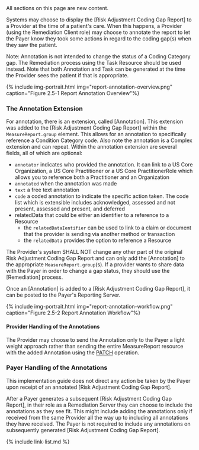 <div class="new-content" markdown="1">
All sections on this page are new content.
</div><!-- new-content -->

Systems may choose to display the [Risk Adjustment Coding Gap Report] to a Provider at the time of a patient's care. When this happens, a Provider (using the Remediation Client role) may choose to annotate the report to let the Payer know they took some actions in regard to the coding gap(s) when they saw the patient.  

Note: Annotation is not intended to change the status of a Coding Category gap. The Remediation process using the Task Resource should be used instead. Note that both Annotation and Task can be generated at the time the Provider sees the patient if that is appropriate.

{% include img-portrait.html img="report-annotation-overview.png" caption="Figure 2.5-1 Report Annotation Overview"%}

### The Annotation Extension
For annotation, there is an extension, called [Annotation]. This extension was added to the [Risk Adjustment Coding Gap Report] within the `MeasureReport.group` element. This allows for an annotation to specifically reference a Condition Category code. Also note the annotation is a Complex extension and can repeat. Within the annotation extension are several fields, all of which are optional:
- `annotator` indicates who provided the annotation. It can link to a US Core Organization, a US Core Practitioner or a US Core PractitionerRole which allows you to reference both a Practitioner and an Organization
- `annotated` when the annotation was made
- `text` a free text annotation
- `code` a coded annotation to indicate the specific action taken. The code list which is extensible includes acknowledged, assessed and not present, assessed and present, and deferred
- relatedData that could be either an identifier to a reference to a Resource
    - the `relatedDataIentifier` can be used to link to a claim or document that the provider is sending via another method or transaction
    - the `relatedData` provides the option to reference a Resource

The Provider's system SHALL NOT change any other part of the original Risk Adjustment Coding Gap Report and can only add the [Annotation] to the appropriate `MeasureReport.group`(s).  If a provider wants to share data with the Payer in order to change a gap status, they should use the [Remediation] process.  

Once an [Annotation] is added to a [Risk Adjustment Coding Gap Report], it can be posted to the Payer's Reporting Server.

{% include img-portrait.html img="report-annotation-workflow.png" caption="Figure 2.5-2 Report Annotation Workflow"%}

#### Provider Handling of the Annotations

The Provider may choose to send the Annotation only to the Payer a light weight approach rather than sending the entire MeasureReport resource with the added Annotation using the [PATCH](https://www.hl7.org/fhir/http.html#patch) operation.

### Payer Handling of the Annotations
This implementation guide does not direct any action be taken by the Payer upon receipt of an annotated [Risk Adjustment Coding Gap Report].

After a Payer generates a subsequent [Risk Adjustment Coding Gap Report], in their role as a Remediation Server they can choose to include the annotations as they see fit. This might include adding the annotations only if received from the same Provider all the way up to including all annotations they have received. The Payer is not required to include any annotations on subsequently generated [Risk Adjustment Coding Gap Report].



{% include link-list.md %}


